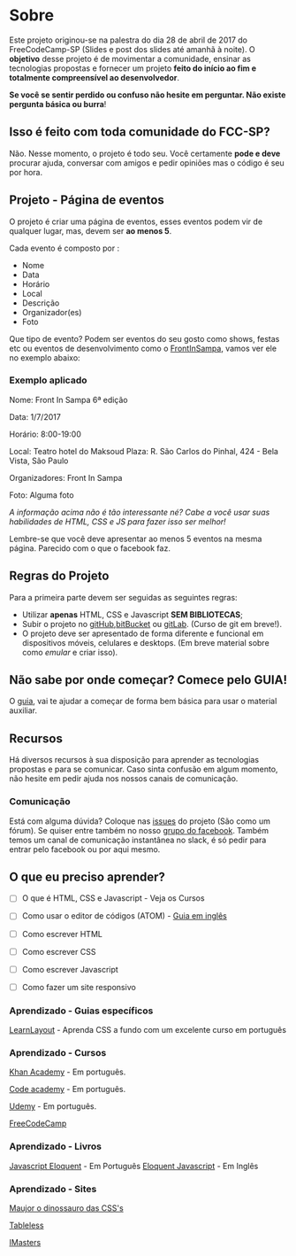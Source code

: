 # Sobre

Este projeto originou-se na palestra do dia 28 de abril de 2017 do FreeCodeCamp-SP (Slides e post dos slides até amanhã à noite).
O **objetivo** desse projeto é de movimentar a comunidade, ensinar as tecnologias propostas e fornecer um projeto **feito do início ao fim e totalmente compreensível ao desenvolvedor**.

**Se você se sentir perdido ou confuso não hesite em perguntar. Não existe pergunta básica ou burra**!
## Isso é feito com toda comunidade do FCC-SP?

Não. Nesse momento, o projeto é todo seu. Você certamente **pode e deve** procurar ajuda, conversar com amigos e pedir opiniões mas o código é seu por hora.

## Projeto - Página de eventos

O projeto é criar uma página de eventos, esses eventos podem vir de qualquer lugar, mas, devem ser **ao menos 5**.

Cada evento é composto por :
* Nome
* Data
* Horário
* Local
* Descrição
* Organizador(es)
* Foto

Que tipo de evento? Podem ser eventos do seu gosto como shows, festas etc ou eventos de desenvolvimento como o [FrontInSampa](http://www.frontinsampa.com.br/), vamos ver ele no exemplo abaixo:

### Exemplo aplicado

Nome: Front In Sampa 6ª edição

Data: 1/7/2017

Horário: 8:00-19:00

Local: Teatro hotel do Maksoud Plaza: R. São Carlos do Pinhal, 424 - Bela Vista, São Paulo

Organizadores:  Front In Sampa

Foto: Alguma foto

*A informação acima não é tão interessante né? Cabe a você usar suas habilidades de HTML, CSS e JS para fazer isso ser melhor!*

Lembre-se que você deve apresentar ao menos 5 eventos na mesma página. Parecido com o que o facebook faz.

## Regras do Projeto

Para a primeira parte devem ser seguidas as seguintes regras:

* Utilizar **apenas** HTML, CSS e Javascript **SEM BIBLIOTECAS**;
* Subir o projeto no [gitHub](https://github.com/),[bitBucket](https://bitbucket.org/) ou [gitLab](https://gitlab.com). (Curso de git em breve!).
* O projeto deve ser apresentado de forma diferente e funcional em dispositivos móveis, celulares e desktops. (Em breve material sobre como *emular* e criar isso).

## Não sabe por onde começar? Comece pelo GUIA!

O [guia](/guia.md), vai te ajudar a começar de forma bem básica para usar o material auxiliar.


## Recursos

Há diversos recursos à sua disposição para aprender as tecnologias propostas e para se comunicar. Caso sinta confusão em algum momento, não hesite em pedir ajuda nos nossos canais de comunicação.

### Comunicação

Está com alguma dúvida? Coloque nas [issues](https://github.com/FreeCodeCampSp/projeto1_2017/issues) do projeto (São como um fórum).
Se quiser entre também no nosso [grupo  do facebook](https://www.facebook.com/groups/free.code.camp.sao.paulo/).
Também temos um canal de comunicação instantânea no slack, é só pedir para entrar pelo facebook ou por aqui mesmo.

## O que eu preciso aprender?

- [ ] O que é HTML, CSS e Javascript - Veja os Cursos

- [ ] Como usar o editor de códigos (ATOM) - [Guia em inglês](http://flight-manual.atom.io/)

- [ ] Como escrever HTML

- [ ] Como escrever CSS

- [ ] Como escrever Javascript

- [ ] Como fazer um site responsivo

### Aprendizado - Guias específicos

[LearnLayout](http://pt-br.learnlayout.com/) - Aprenda CSS a fundo com um excelente curso em português

### Aprendizado - Cursos

[Khan Academy](https://pt.khanacademy.org/computing/computer-programming/html-css) - Em português.

[Code academy](https://www.codecademy.com/pt/learn) - Em português.

[Udemy](https://www.udemy.com/courses/) - Em português.

[FreeCodeCamp](https://www.freecodecamp.com/)
### Aprendizado - Livros

[Javascript Eloquent](https://github.com/braziljs/eloquente-javascript) - Em Português
[Eloquent Javascript](http://eloquentjavascript.net/) - Em Inglês

### Aprendizado - Sites

[Maujor o dinossauro das CSS's](http://www.maujor.com/)

[Tableless](https://tableless.com.br/)

[IMasters](https://imasters.com.br/)
